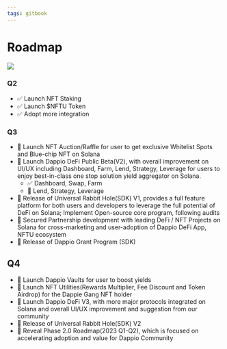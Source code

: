 ```yaml
---
tags: gitbook
---
```


# Roadmap

![](https://hackmd.io/_uploads/Hkx5UHbs5.png)



### Q2

- ✅ Launch NFT Staking
- ✅ Launch $NFTU Token
- ✅ Adopt more integration

### Q3
- 🚧 Launch NFT Auction/Raffle for user to get exclusive Whitelist Spots and Blue-chip NFT on Solana
- 🚧 Launch Dappio DeFi Public Beta(V2), with overall improvement on UI/UX including Dashboard, Farm, Lend, Strategy, Leverage for users to enjoy best-in-class one stop solution yield aggregator on Solana.
   - ✅ Dashboard, Swap, Farm  
   - 🚧 Lend, Strategy, Leverage
- 🚧 Release of Universal Rabbit Hole(SDK) V1, provides a full feature platform for both users and developers to leverage the full potential of DeFi on Solana; Implement Open-source core program, following audits
- 🚧 Secured Partnership development with leading DeFi / NFT Projects on Solana for cross-marketing and user-adoption of Dappio DeFi App, NFTU ecosystem
- 🚧 Release of Dappio Grant Program (SDK)



## Q4
- 🚧 Launch Dappio Vaults for user to boost yields 
- 🚧 Launch NFT Utilities(Rewards Multiplier, Fee Discount and Token Airdrop) for the Dappie Gang NFT holder
- 🚧 Launch Dappio DeFi V3, with more major protocols integrated on Solana and overall UI/UX improvement and suggestion from our community
- 🚧 Release of Universal Rabbit Hole(SDK) V2
- 🚧 Reveal Phase 2.0 Roadmap(2023 Q1-Q2), which is focused on accelerating adoption and value for Dappio Community

